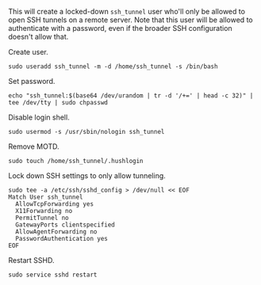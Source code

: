 This will create a locked-down `ssh_tunnel` user who'll only be allowed to open SSH tunnels on a remote server. Note that this user will be allowed to authenticate with a password, even if the broader SSH configuration doesn't allow that.

Create user.
```
sudo useradd ssh_tunnel -m -d /home/ssh_tunnel -s /bin/bash
```

Set password.
```
echo "ssh_tunnel:$(base64 /dev/urandom | tr -d '/+=' | head -c 32)" | tee /dev/tty | sudo chpasswd
```

Disable login shell.
```
sudo usermod -s /usr/sbin/nologin ssh_tunnel
```

Remove MOTD.
```
sudo touch /home/ssh_tunnel/.hushlogin
```

Lock down SSH settings to only allow tunneling.
```
sudo tee -a /etc/ssh/sshd_config > /dev/null << EOF
Match User ssh_tunnel
  AllowTcpForwarding yes
  X11Forwarding no
  PermitTunnel no
  GatewayPorts clientspecified
  AllowAgentForwarding no
  PasswordAuthentication yes
EOF
```

Restart SSHD.
```
sudo service sshd restart
```

